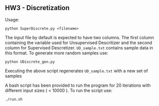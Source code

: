 ## HW3 - Discretization

Usage:

`python SuperDiscrete.py <filename>`

The input file by default is expected to have two columns. The first column containing the variable used for Unsupervised Descritizer and the second column for Supervised Descretizer. `UD_sample.txt` contains sample data in this format. To generate more random samples use:

`python UDiscrete_gen.py`

Executing the above script regenerates `UD_sample.txt` with a new set of samples

A bash script has been provided to run the program for 20 iterations with different input sizes ( < 10000 ). To run the script use:

`./run.sh`
